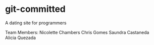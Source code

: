 # git-committed
A dating site for programmers

Team Members:
Nicolette Chambers
Chris Gomes
Saundra Castaneda
Alicia Quezada
